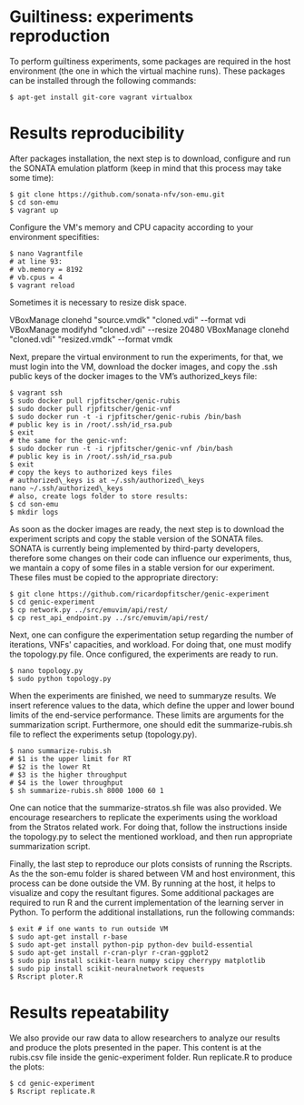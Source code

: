 # Guiltiness: experiments reproduction

To perform guiltiness experiments, some packages are required in the host environment (the one in which the virtual machine runs). These packages can be installed through the following commands: 
```
$ apt-get install git-core vagrant virtualbox
```

# Results reproducibility

After packages installation, the next step is to download, configure and run the SONATA emulation platform (keep in mind that this process may take some time):

```
$ git clone https://github.com/sonata-nfv/son-emu.git
$ cd son-emu
$ vagrant up
```

Configure the VM's memory and CPU capacity according to your environment specifities:

```
$ nano Vagrantfile
# at line 93:
# vb.memory = 8192 
# vb.cpus = 4
$ vagrant reload
```
Sometimes it is necessary to resize disk space.

VBoxManage clonehd "source.vmdk" "cloned.vdi" --format vdi
VBoxManage modifyhd "cloned.vdi" --resize 20480
VBoxManage clonehd "cloned.vdi" "resized.vmdk" --format vmdk

Next, prepare the virtual environment to run the experiments, for that, we must login into the VM, download the docker images, and copy the .ssh public keys of the docker images to the VM’s authorized_keys file:

```
$ vagrant ssh
$ sudo docker pull rjpfitscher/genic-rubis
$ sudo docker pull rjpfitscher/genic-vnf
$ sudo docker run -t -i rjpfitscher/genic-rubis /bin/bash
# public key is in /root/.ssh/id_rsa.pub
$ exit
# the same for the genic-vnf:
$ sudo docker run -t -i rjpfitscher/genic-vnf /bin/bash
# public key is in /root/.ssh/id_rsa.pub
$ exit
# copy the keys to authorized keys files
# authorized\_keys is at ~/.ssh/authorized\_keys
nano ~/.ssh/authorized\_keys
# also, create logs folder to store results:
$ cd son-emu
$ mkdir logs
```

As soon as the docker images are ready, the next step is to download the experiment scripts and copy the stable version of the SONATA files. SONATA is currently being implemented by third-party developers, therefore some changes on their code can influence our experiments, thus, we mantain a copy of some files in a stable version for our experiment. These files must be copied to the appropriate directory:

```
$ git clone https://github.com/ricardopfitscher/genic-experiment
$ cd genic-experiment
$ cp network.py ../src/emuvim/api/rest/
$ cp rest_api_endpoint.py ../src/emuvim/api/rest/ 
```

Next, one can configure the experimentation setup regarding the number of iterations, VNFs' capacities, and workload. For doing that, one must modify the topology.py file. Once configured, the experiments are ready to run.

```
$ nano topology.py
$ sudo python topology.py
```

When the experiments are finished, we need to summaryze results. We insert reference values to the data, which define the upper and lower bound limits of the end-service performance. These limits are arguments for the summarization script. Furthermore, one should edit the summarize-rubis.sh file to reflect the experiments setup (topology.py).

```
$ nano summarize-rubis.sh
# $1 is the upper limit for RT
# $2 is the lower Rt
# $3 is the higher throughput
# $4 is the lower throughput
$ sh summarize-rubis.sh 8000 1000 60 1
```

One can notice that the summarize-stratos.sh file was also provided. We encourage researchers to replicate the experiments using the workload from the Stratos related work. For doing that, follow the instructions inside the topology.py to select the mentioned workload, and then run appropriate summarization script.   

Finally, the last step to reproduce our plots consists of running the Rscripts. As the the son-emu folder is shared between VM and host environment, this process can be done outside the VM. By running at the host, it helps to visualize and copy the resultant figures. Some additional packages are required to run R and the current implementation of the learning server in Python. To perform the additional installations, run the following commands:

```
$ exit # if one wants to run outside VM
$ sudo apt-get install r-base
$ sudo apt-get install python-pip python-dev build-essential 
$ sudo apt-get install r-cran-plyr r-cran-ggplot2
$ sudo pip install scikit-learn numpy scipy cherrypy matplotlib
$ sudo pip install scikit-neuralnetwork requests
$ Rscript ploter.R
```

# Results repeatability

We also provide our raw data to allow researchers to analyze our results and produce the plots presented in the paper. This content is at the rubis.csv file inside the genic-experiment folder. Run replicate.R to produce the plots:

```
$ cd genic-experiment
$ Rscript replicate.R
```
